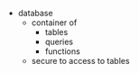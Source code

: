 - database
  - container of
    - tables
    - queries
    - functions
  - secure to access to tables
